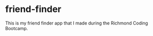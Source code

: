 # friend-finder
This is my friend finder app that I made during the Richmond Coding Bootcamp.
 
 
 
 
 
 
